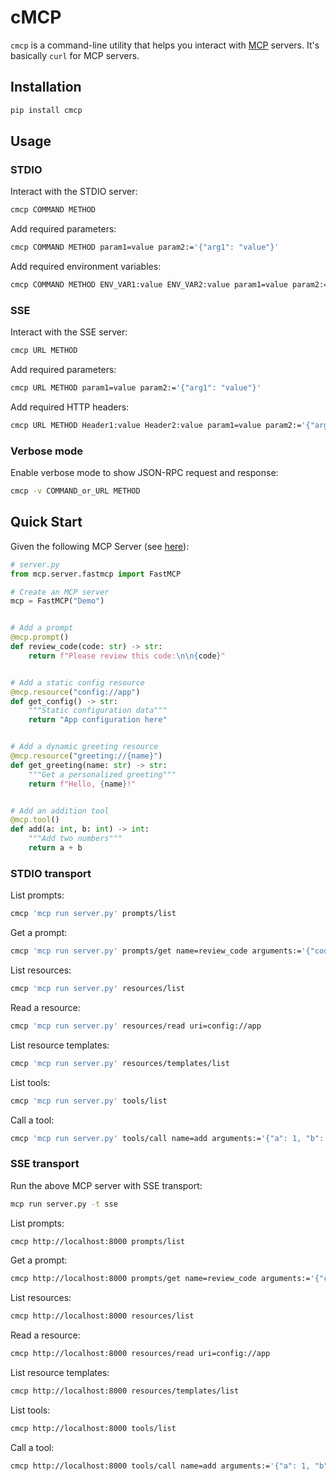 # cMCP

`cmcp` is a command-line utility that helps you interact with [MCP][1] servers. It's basically `curl` for MCP servers.


## Installation

```bash
pip install cmcp
```


## Usage

### STDIO

Interact with the STDIO server:

```bash
cmcp COMMAND METHOD
```

Add required parameters:

```bash
cmcp COMMAND METHOD param1=value param2:='{"arg1": "value"}'
```

Add required environment variables:

```bash
cmcp COMMAND METHOD ENV_VAR1:value ENV_VAR2:value param1=value param2:='{"arg1": "value"}'
```

### SSE

Interact with the SSE server:

```bash
cmcp URL METHOD
```

Add required parameters:

```bash
cmcp URL METHOD param1=value param2:='{"arg1": "value"}'
```

Add required HTTP headers:

```bash
cmcp URL METHOD Header1:value Header2:value param1=value param2:='{"arg1": "value"}'
```

### Verbose mode

Enable verbose mode to show JSON-RPC request and response:

```bash
cmcp -v COMMAND_or_URL METHOD
```


## Quick Start

Given the following MCP Server (see [here][2]):

```python
# server.py
from mcp.server.fastmcp import FastMCP

# Create an MCP server
mcp = FastMCP("Demo")


# Add a prompt
@mcp.prompt()
def review_code(code: str) -> str:
    return f"Please review this code:\n\n{code}"


# Add a static config resource
@mcp.resource("config://app")
def get_config() -> str:
    """Static configuration data"""
    return "App configuration here"


# Add a dynamic greeting resource
@mcp.resource("greeting://{name}")
def get_greeting(name: str) -> str:
    """Get a personalized greeting"""
    return f"Hello, {name}!"


# Add an addition tool
@mcp.tool()
def add(a: int, b: int) -> int:
    """Add two numbers"""
    return a + b
```

### STDIO transport

List prompts:

```bash
cmcp 'mcp run server.py' prompts/list
```

Get a prompt:

```bash
cmcp 'mcp run server.py' prompts/get name=review_code arguments:='{"code": "def greet(): pass"}'
```

List resources:

```bash
cmcp 'mcp run server.py' resources/list
```

Read a resource:

```bash
cmcp 'mcp run server.py' resources/read uri=config://app
```

List resource templates:

```bash
cmcp 'mcp run server.py' resources/templates/list
```

List tools:

```bash
cmcp 'mcp run server.py' tools/list
```

Call a tool:

```bash
cmcp 'mcp run server.py' tools/call name=add arguments:='{"a": 1, "b": 2}'
```

### SSE transport

Run the above MCP server with SSE transport:

```bash
mcp run server.py -t sse
```

List prompts:

```bash
cmcp http://localhost:8000 prompts/list
```

Get a prompt:

```bash
cmcp http://localhost:8000 prompts/get name=review_code arguments:='{"code": "def greet(): pass"}'
```

List resources:

```bash
cmcp http://localhost:8000 resources/list
```

Read a resource:

```bash
cmcp http://localhost:8000 resources/read uri=config://app
```

List resource templates:

```bash
cmcp http://localhost:8000 resources/templates/list
```

List tools:

```bash
cmcp http://localhost:8000 tools/list
```

Call a tool:

```bash
cmcp http://localhost:8000 tools/call name=add arguments:='{"a": 1, "b": 2}'
```


[1]: https://modelcontextprotocol.io
[2]: https://github.com/modelcontextprotocol/python-sdk#quickstart
